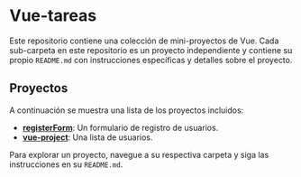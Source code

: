 # Vue-tareas

Este repositorio contiene una colección de mini-proyectos de Vue. Cada sub-carpeta en este repositorio es un proyecto independiente y contiene su propio `README.md` con instrucciones específicas y detalles sobre el proyecto.

## Proyectos

A continuación se muestra una lista de los proyectos incluidos:

- **[registerForm](./registerForm/my-vue-app/README.md)**: Un formulario de registro de usuarios.
- **[vue-project](./vue-project/README.md)**: Una lista de usuarios.

Para explorar un proyecto, navegue a su respectiva carpeta y siga las instrucciones en su `README.md`.
